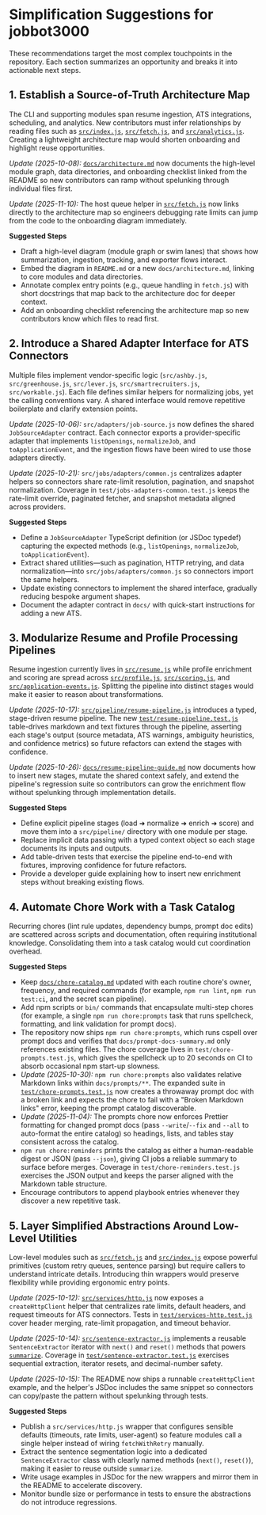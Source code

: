 # Simplification Suggestions for jobbot3000

These recommendations target the most complex touchpoints in the repository. Each section summarizes
an opportunity and breaks it into actionable next steps.

## 1. Establish a Source-of-Truth Architecture Map
The CLI and supporting modules span resume ingestion, ATS integrations, scheduling, and analytics.
New contributors must infer relationships by reading files such as
[`src/index.js`](../src/index.js), [`src/fetch.js`](../src/fetch.js), and
[`src/analytics.js`](../src/analytics.js). Creating a lightweight architecture map would shorten
onboarding and highlight reuse opportunities.

_Update (2025-10-08):_ [`docs/architecture.md`](architecture.md) now documents the high-level
module graph, data directories, and onboarding checklist linked from the README so new contributors
can ramp without spelunking through individual files first.

_Update (2025-11-10):_ The host queue helper in [`src/fetch.js`](../src/fetch.js) now links directly
to the architecture map so engineers debugging rate limits can jump from the code to the onboarding
diagram immediately.

**Suggested Steps**
- Draft a high-level diagram (module graph or swim lanes) that shows how summarization, ingestion,
  tracking, and exporter flows interact.
- Embed the diagram in `README.md` or a new `docs/architecture.md`, linking to core modules and data
  directories.
- Annotate complex entry points (e.g., queue handling in `fetch.js`) with short docstrings that map
  back to the architecture doc for deeper context.
- Add an onboarding checklist referencing the architecture map so new contributors know which files
  to read first.

## 2. Introduce a Shared Adapter Interface for ATS Connectors
Multiple files implement vendor-specific logic (`src/ashby.js`, `src/greenhouse.js`,
`src/lever.js`, `src/smartrecruiters.js`, `src/workable.js`). Each file defines similar helpers for
normalizing jobs, yet the calling conventions vary. A shared interface would remove repetitive
boilerplate and clarify extension points.

_Update (2025-10-06):_ `src/adapters/job-source.js` now defines the shared
`JobSourceAdapter` contract. Each connector exports a provider-specific adapter that implements
`listOpenings`, `normalizeJob`, and `toApplicationEvent`, and the ingestion flows have been wired to
use those adapters directly.

_Update (2025-10-21):_ `src/jobs/adapters/common.js` centralizes adapter helpers so connectors share
rate-limit resolution, pagination, and snapshot normalization. Coverage in
`test/jobs-adapters-common.test.js` keeps the rate-limit override, paginated fetcher, and snapshot
metadata aligned across providers.

**Suggested Steps**
- Define a `JobSourceAdapter` TypeScript definition (or JSDoc typedef) capturing the expected
  methods (e.g., `listOpenings`, `normalizeJob`, `toApplicationEvent`).
- Extract shared utilities—such as pagination, HTTP retrying, and data normalization—into
  `src/jobs/adapters/common.js` so connectors import the same helpers.
- Update existing connectors to implement the shared interface, gradually reducing bespoke argument
  shapes.
- Document the adapter contract in `docs/` with quick-start instructions for adding a new ATS.

## 3. Modularize Resume and Profile Processing Pipelines
Resume ingestion currently lives in [`src/resume.js`](../src/resume.js) while profile enrichment and
scoring are spread across [`src/profile.js`](../src/profile.js), [`src/scoring.js`](../src/scoring.js),
and [`src/application-events.js`](../src/application-events.js). Splitting the pipeline into distinct
stages would make it easier to reason about transformations.

_Update (2025-10-17):_ [`src/pipeline/resume-pipeline.js`](../src/pipeline/resume-pipeline.js)
introduces a typed, stage-driven resume pipeline. The new
[`test/resume-pipeline.test.js`](../test/resume-pipeline.test.js) table-drives markdown and text
fixtures through the pipeline, asserting each stage's output (source metadata, ATS warnings,
ambiguity heuristics, and confidence metrics) so future refactors can extend the stages with
confidence.

_Update (2025-10-26):_ [`docs/resume-pipeline-guide.md`](resume-pipeline-guide.md) now documents how
to insert new stages, mutate the shared context safely, and extend the pipeline's regression suite so
contributors can grow the enrichment flow without spelunking through implementation details.

**Suggested Steps**
- Define explicit pipeline stages (load ➜ normalize ➜ enrich ➜ score) and move them into a
  `src/pipeline/` directory with one module per stage.
- Replace implicit data passing with a typed context object so each stage documents its inputs and
  outputs.
- Add table-driven tests that exercise the pipeline end-to-end with fixtures, improving confidence
  for future refactors.
- Provide a developer guide explaining how to insert new enrichment steps without breaking existing
  flows.

## 4. Automate Chore Work with a Task Catalog
Recurring chores (lint rule updates, dependency bumps, prompt doc edits) are scattered across scripts
and documentation, often requiring institutional knowledge. Consolidating them into a task catalog
would cut coordination overhead.

**Suggested Steps**
- Keep [`docs/chore-catalog.md`](chore-catalog.md) updated with each routine chore's owner,
  frequency, and required commands (for example, `npm run lint`, `npm run test:ci`, and the secret
  scan pipeline).
- Add npm scripts or `bin/` commands that encapsulate multi-step chores (for example, a single
  `npm run chore:prompts` task that runs spellcheck, formatting, and link validation for prompt docs).
- The repository now ships `npm run chore:prompts`, which runs cspell over prompt docs and verifies
  that `docs/prompt-docs-summary.md` only references existing files. The chore coverage lives in
  `test/chore-prompts.test.js`, which gives the spellcheck up to 20 seconds on CI to absorb
  occasional npm start-up slowness.
- _Update (2025-10-30):_ `npm run chore:prompts` also validates relative Markdown links within
  `docs/prompts/**`. The expanded suite in [`test/chore-prompts.test.js`](../test/chore-prompts.test.js)
  now creates a throwaway prompt doc with a broken link and expects the chore to fail with a "Broken
  Markdown links" error, keeping the prompt catalog discoverable.
- _Update (2025-11-04):_ The prompts chore now enforces Prettier formatting for changed prompt docs
  (pass `--write`/`--fix` and `--all` to auto-format the entire catalog) so headings, lists, and
  tables stay consistent across the catalog.
- `npm run chore:reminders` prints the catalog as either a human-readable digest or JSON (pass
  `--json`), giving CI jobs a reliable summary to surface before merges. Coverage in
  `test/chore-reminders.test.js` exercises the JSON output and keeps the parser aligned with the
  Markdown table structure.
- Encourage contributors to append playbook entries whenever they discover a new repetitive task.

## 5. Layer Simplified Abstractions Around Low-Level Utilities
Low-level modules such as [`src/fetch.js`](../src/fetch.js) and [`src/index.js`](../src/index.js)
expose powerful primitives (custom retry queues, sentence parsing) but require callers to understand
intricate details. Introducing thin wrappers would preserve flexibility while providing ergonomic
entry points.

_Update (2025-10-12):_ [`src/services/http.js`](../src/services/http.js) now exposes a
`createHttpClient` helper that centralizes rate limits, default headers, and request timeouts for
ATS connectors. Tests in [`test/services-http.test.js`](../test/services-http.test.js) cover header
merging, rate-limit propagation, and timeout behavior.

_Update (2025-10-14):_ [`src/sentence-extractor.js`](../src/sentence-extractor.js) implements a
reusable `SentenceExtractor` iterator with `next()` and `reset()` methods that powers
[`summarize`](../src/index.js). Coverage in
[`test/sentence-extractor.test.js`](../test/sentence-extractor.test.js) exercises sequential
extraction, iterator resets, and decimal-number safety.

_Update (2025-10-15):_ The README now ships a runnable `createHttpClient` example, and the helper's
JSDoc includes the same snippet so connectors can copy/paste the pattern without spelunking through
tests.

**Suggested Steps**
- Publish a `src/services/http.js` wrapper that configures sensible defaults (timeouts, rate limits,
  user-agent) so feature modules call a single helper instead of wiring `fetchWithRetry` manually.
- Extract the sentence segmentation logic into a dedicated `SentenceExtractor` class with clearly
  named methods (`next()`, `reset()`), making it easier to reuse outside `summarize`.
- Write usage examples in JSDoc for the new wrappers and mirror them in the README to accelerate
  discovery.
- Monitor bundle size or performance in tests to ensure the abstractions do not introduce regressions.
